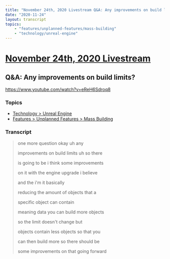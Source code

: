 ```yaml
---
title: "November 24th, 2020 Livestream Q&A: Any improvements on build limits?"
date: "2020-11-24"
layout: transcript
topics:
    - "features/unplanned-features/mass-building"
    - "technology/unreal-engine"
---
```

# [November 24th, 2020 Livestream](../2020-11-24.md)
## Q&A: Any improvements on build limits?
https://www.youtube.com/watch?v=eReH6Sdroq8

### Topics
* [Technology > Unreal Engine](../topics/technology/unreal-engine.md)
* [Features > Unplanned Features > Mass Building](../topics/features/unplanned-features/mass-building.md)

### Transcript

> one more question okay uh any
> 
> improvements on build limits uh so there
> 
> is going to be i think some improvements
> 
> on it with the engine upgrade i believe
> 
> and the i'm it basically
> 
> reducing the amount of objects that a
> 
> specific object can contain
> 
> meaning data you can build more objects
> 
> so the limit doesn't change but
> 
> objects contain less objects so that you
> 
> can then build more so there should be
> 
> some improvements on that going forward
> 
